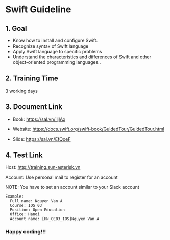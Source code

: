 # Swift Guideline

## 1. Goal

   - Know how to install and configure Swift.
   - Recognize syntax of Swift language
   - Apply Swift language to specific problems
   - Understand the characteristics and differences of Swift and other object-oriented programming languages..

## 2. Training Time

3 working days

## 3. Document Link

- Book: https://sal.vn/iljIAx

- Website: https://docs.swift.org/swift-book/GuidedTour/GuidedTour.html

- Slide: https://sal.vn/EfQoeF

## 4. Test Link

Host: http://training.sun-asterisk.vn

Account: Use personal mail to register for an account

NOTE:  You have to set an account similar to your Slack account
```
Example:
  Full name: Nguyen Van A
  Course: IOS 03
  Position: Open Education
  Office: Hanoi
  Account name: [HN_OE03_IOS]Nguyen Van A
```

### Happy coding!!!

